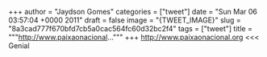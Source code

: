 
+++
author = "Jaydson Gomes"
categories = ["tweet"]
date = "Sun Mar 06 03:57:04 +0000 2011"
draft = false
image = "{TWEET_IMAGE}"
slug = "8a3cad777f670bfd7cb5a0cac564fc60d32bc2f4"
tags = ["tweet"]
title = """http://www.paixaonacional..."""
+++
http://www.paixaonacional.org &lt;&lt;&lt; Genial
